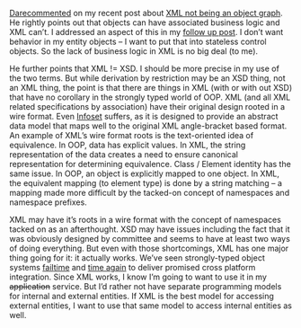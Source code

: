 [Dare](http://www.kuro5hin.org/user/Carnage4Life/diary)[commented](http://www.kuro5hin.org/story/2003/5/25/142610/725)
on my recent post about [XML not being an object
graph](http://devhawk.net/2003/05/15/xml-is-not-just-a-deserialized-object-graph/). He
rightly points out that objects can have associated business logic and
XML can’t. I addressed an aspect of this in my [follow up
post](http://devhawk.net/2003/05/21/xml-infoset-vs-object-graphs/). I don’t
want behavior in my entity objects – I want to put that into stateless
control objects. So the lack of business logic in XML is no big deal (to
me).

He further points that XML != XSD. I should be more precise in my use of
the two terms. But while derivation by restriction may be an XSD thing,
not an XML thing, the point is that there are things in XML (with or
with out XSD) that have no corollary in the strongly typed world of OOP.
XML (and all XML related specifications by association) have their
original design rooted in a wire format. Even
[Infoset](http://www.w3.org/TR/xml-infoset/) suffers, as it is designed
to provide an abstract data model that maps well to the original XML
angle-bracket based format. An example of XML’s wire format roots is the
text-oriented idea of equivalence. In OOP, data has explicit values. In
XML, the string representation of the data creates a need to ensure
canonical representation for determining equivalence. Class / Element
identity has the same issue. In OOP, an object is explicitly mapped to
one object. In XML, the equivalent mapping (to element type) is done by
a string matching – a mapping made more difficult by the tacked-on
concept of namespaces and namespace prefixes.

XML may have it’s roots in a wire format with the concept of namespaces
tacked on as an afterthought. XSD may have issues including the fact
that it was obviously designed by committee and seems to have at least
two ways of doing everything. But even with those shortcomings, XML has
one major thing going for it: it actually works. We’ve seen
strongly-typed object systems
[fail](http://www.microsoft.com/com/)[time](http://java.sun.com/) and
[time again](http://www.corba.org/) to deliver promised cross platform
integration. Since XML works, I know I’m going to want to use it in my
~~application~~ service. But I’d rather not have separate programming
models for internal and external entities. If XML is the best model for
accessing external entities, I want to use that same model to access
internal entities as well.
